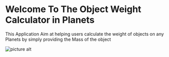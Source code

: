 # Welcome To The Object Weight Calculator in Planets #

This Application Aim at helping users calculate the weight of objects on any Planets by simply providing the Mass of the object

![picture alt](../Planet%20Weight%20Calculator/Img/download.png"Updated")